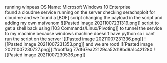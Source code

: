 running winpeas
OS Name:                   Microsoft Windows 10 Enterprise                                                                    
found a cloudme service running on the server 
checking serachsploit for cloudme and we found a [BOF] script 
changing the payload in the script and adding my own msfvenom
![[Pasted image 20211007231319.png]]
script to get a shell back using [[03 Commands/Linux/Pivoting]] to tunnel the service to my machine because windows machine doesn't have python so i cant run the script on the server 
![[Pasted image 20211007231336.png]]
![[Pasted image 20211007231353.png]]
and we are root!
![[Pasted image 20211007230727.png]]
#rootflag 77df67ea22129ca52d18bd9a1c421280
![[Pasted image 20211007230536.png]]
